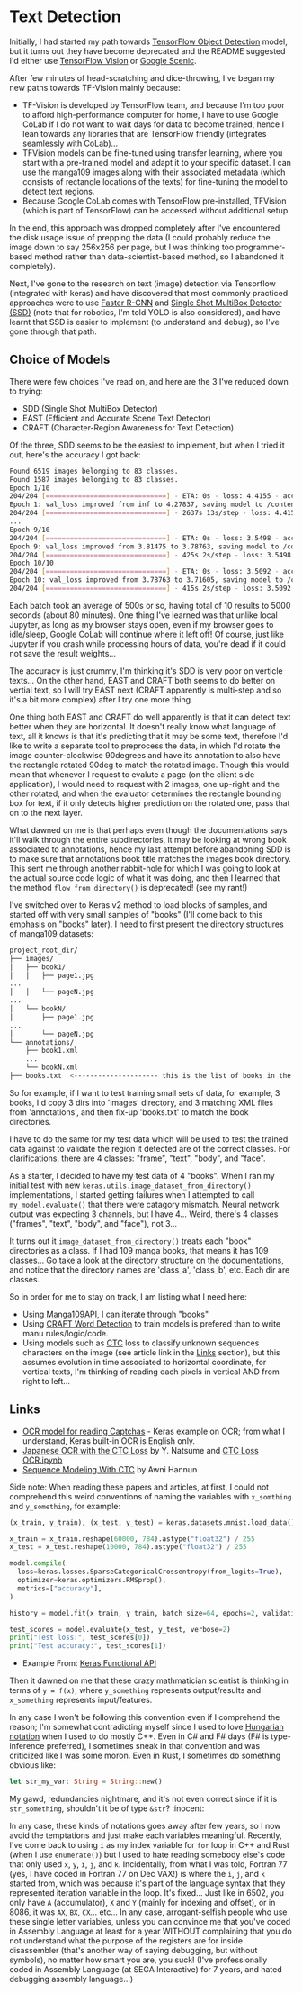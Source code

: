 # Text Detection

Initially, I had started my path towards [TensorFlow Object Detection](https://github.com/tensorflow/models/tree/master/research/object_detection) model, but it turns out they have become deprecated and the README suggested I'd either use [TensorFlow Vision](https://github.com/tensorflow/models/tree/master/official/vision) or [Google Scenic](https://github.com/google-research/scenic).

After few minutes of head-scratching and dice-throwing, I've began my new paths towards TF-Vision mainly because:

- TF-Vision is developed by TensorFlow team, and because I'm too poor to afford high-performance computer for home, I have to use Google CoLab if I do not want to wait days for data to become trained, hence I lean towards any libraries that are TensorFlow friendly (integrates seamlessly with CoLab)...
- TFVision models can be fine-tuned using transfer learning, where you start with a pre-trained model and adapt it to your specific dataset. I can use the manga109 images along with their associated metadata (which consists of rectangle locations of the texts) for fine-tuning the model to detect text regions.
- Because Google CoLab comes with TensorFlow pre-installed, TFVision (which is part of TensorFlow) can be accessed without additional setup.

In the end, this approach was dropped completely after I've encountered the disk usage issue of prepping the data (I could probably reduce the image down to say 256x256 per page, but I was thinking too programmer-based method rather than data-scientist-based method, so I abandoned it completely).

Next, I've gone to the research on text (image) detection via Tensorflow (integrated with keras) and have discovered that most commonly practiced approaches were to use [Faster R-CNN](https://en.wikipedia.org/wiki/Object_detection) and [Single Shot MultiBox Detector (SSD)](https://en.wikipedia.org/wiki/Object_detection) (note that for robotics, I'm told YOLO is also considered), and have learnt that SSD is easier to implement (to understand and debug), so I've gone through that path.

## Choice of Models

There were few choices I've read on, and here are the 3 I've reduced down to trying:

- SDD (Single Shot MultiBox Detector)
- EAST (Efficient and Accurate Scene Text Detector)
- CRAFT (Character-Region Awareness for Text Detection)

Of the three, SDD seems to be the easiest to implement, but when I tried it out, here's the accuracy I got back:

  ```bash
  Found 6519 images belonging to 83 classes.
  Found 1587 images belonging to 83 classes.
  Epoch 1/10
  204/204 [==============================] - ETA: 0s - loss: 4.4155 - accuracy: 0.0291 
  Epoch 1: val_loss improved from inf to 4.27837, saving model to /content/drive/MyDrive/projects/ML-manga-ocr-rust/data/tf_model/
  204/204 [==============================] - 2637s 13s/step - loss: 4.4155 - accuracy: 0.0291 - val_loss: 4.2784 - val_accuracy: 0.0202
  ...
  Epoch 9/10
  204/204 [==============================] - ETA: 0s - loss: 3.5498 - accuracy: 0.1571
  Epoch 9: val_loss improved from 3.81475 to 3.78763, saving model to /content/drive/MyDrive/projects/ML-manga-ocr-rust/data/tf_model/
  204/204 [==============================] - 425s 2s/step - loss: 3.5498 - accuracy: 0.1571 - val_loss: 3.7876 - val_accuracy: 0.1342
  Epoch 10/10
  204/204 [==============================] - ETA: 0s - loss: 3.5092 - accuracy: 0.1671
  Epoch 10: val_loss improved from 3.78763 to 3.71605, saving model to /content/drive/MyDrive/projects/ML-manga-ocr-rust/data/tf_model/
  204/204 [==============================] - 415s 2s/step - loss: 3.5092 - accuracy: 0.1671 - val_loss: 3.7160 - val_accuracy: 0.1285
  ```

Each batch took an average of 500s or so, having total of 10 results to 5000 seconds (about 80 minutes).  One thing I've learned was that unlike local Jupyter, as long as my browser stays open, even if my browser goes to idle/sleep, Google CoLab will continue where it left off!  Of course, just like Jupyter if you crash while processing hours of data, you're dead if it could not save the result weights...

The accuracy is just crummy, I'm thinking it's SDD is very poor on verticle texts...  On the other hand, EAST and CRAFT both seems to do better on vertial text, so I will try EAST next (CRAFT apparently is multi-step and so it's a bit more complex) after I try one more thing.

One thing both EAST and CRAFT do well apparently is that it can detect text better when they are horizontal.  It doesn't really know what language of text, all it knows is that it's predicting that it may be some text, therefore I'd like to write a separate tool to preprocess the data, in which I'd rotate the image counter-clockwise 90degrees and have its annotation to also have the rectangle rotated 90deg to match the rotated image.  Though this would mean that whenever I request to evalute a page (on the client side application), I would need to request with 2 images, one up-right and the other rotated, and when the evaluator determines the rectangle bounding box for text, if it only detects higher prediction on the rotated one, pass that on to the next layer.

What dawned on me is that perhaps even though the documentations says it'll walk through the entire subdirectories, it may be looking at wrong book associated to annotations, hence my last attempt before abandoning SDD is to make sure that annotations book title matches the images book directory.  This sent me through another rabbit-hole for which I was going to look at the actual source code logic of what it was doing, and then I learned that the method `flow_from_directory()` is deprecated! (see my rant!)

I've switched over to Keras v2 method to load blocks of samples, and started off with very small samples of "books" (I'll come back to this emphasis on "books" later).  I need to first present the directory structures of manga109 datasets:

  ```bash
  project_root_dir/
  ├── images/
  │   ├── book1/
  │   │   ├── page1.jpg
  ...
  │   │   └── pageN.jpg
  ...
  │   └── bookN/
  │       ├── page1.jpg
  ...
  │       └── pageN.jpg
  └── annotations/
      ├── book1.xml
      ...
      └── bookN.xml
  ├── books.txt  <--------------------- this is the list of books in the dataset, i.e. `$ls images > books.txt`
  ```

So for example, if I want to test training small sets of data, for example, 3 books, I'd copy 3 dirs into 'images' directory, and 3 matching XML files from 'annotations', and then fix-up 'books.txt' to match the book directories.

I have to do the same for my test data which will be used to test the trained data against to validate the region it detected are of the correct classes.  For clarifications, there are 4 classes: "frame", "text", "body", and "face".

As a starter, I decided to have my test data of 4 "books".  When I ran my initial test with new `keras.utils.image_dataset_from_directory()` implementations, I started getting failures when I attempted to call `my_model.evaluate()` that there were catagory mismatch.  Neural network output was expecting 3 channels, but I have 4...  Weird, there's 4 classes ("frames", "text", "body", and "face"), not 3...

It turns out it `image_dataset_from_directory()` treats each "book" directories as a class.  If I had 109 manga books, that means it has 109 classes...  Go take a look at the [directory structure](https://www.tensorflow.org/api_docs/python/tf/keras/preprocessing/image_dataset_from_directory) on the documentations, and notice that the directory names are 'class_a', 'class_b', etc.  Each dir are classes.

So in order for me to stay on track, I am listing what I need here:

- Using [Manga109API](https://github.com/manga109/manga109api), I can iterate through "books"
- Using [CRAFT Word Detection](https://github.com/clovaai/CRAFT-pytorch) to train models is prefered than to write manu rules/logic/code.
- Using models such as [CTC](https://en.wikipedia.org/wiki/Connectionist_temporal_classification) loss to classify unknown sequences characters on the image (see article link in the [Links](#links) section), but this assumes evolution in time associated to horizontal coordinate, for vertical texts, I'm thinking of reading each pixels in vertical AND from right to left...


## Links

- [OCR model for reading Captchas](https://keras.io/examples/vision/captcha_ocr/) - Keras example on OCR; from what I understand, Keras built-in OCR is English only.
- [Japanese OCR with the CTC Loss](https://medium.com/@natsunoyuki/ocr-with-the-ctc-loss-efa62ebd8625) by Y. Natsume and [CTC Loss OCR.ipynb](https://github.com/natsunoyuki/Data_Science/blob/master/CTC%20Loss%20OCR.ipynb)
- [Sequence Modeling With CTC](https://distill.pub/2017/ctc/) by Awni Hannun

Side note: When reading these papers and articles, at first, I could not comprehend this weird conventions of naming the variables with `x_somthing` and `y_something`, for example:

  ```python
(x_train, y_train), (x_test, y_test) = keras.datasets.mnist.load_data()

x_train = x_train.reshape(60000, 784).astype("float32") / 255
x_test = x_test.reshape(10000, 784).astype("float32") / 255

model.compile(
    loss=keras.losses.SparseCategoricalCrossentropy(from_logits=True),
    optimizer=keras.optimizers.RMSprop(),
    metrics=["accuracy"],
)

history = model.fit(x_train, y_train, batch_size=64, epochs=2, validation_split=0.2)

test_scores = model.evaluate(x_test, y_test, verbose=2)
print("Test loss:", test_scores[0])
print("Test accuracy:", test_scores[1])
```

- Example From: [Keras Functional API](https://keras.io/guides/functional_api/)
  
Then it dawned on me that these crazy mathmatician scientist is thinking in terms of `y = f(x)`, where `y_something` represents output/results and `x_something` represents input/features.

In any case I won't be following this convention even if I comprehend the reason; I'm somewhat contradicting myself since I used to love [Hungarian notation](https://en.wikipedia.org/wiki/Hungarian_notation) when I used to do mostly C++.  Even in C# and F# days (F# is type-inference preferred), I sometimes sneak in that convention and was criticized like I was some moron.  Even in Rust, I sometimes do something obvious like:

  ```rust
  let str_my_var: String = String::new()
  ```

My gawd, redundancies nightmare, and it's not even correct since if it is `str_something`, shouldn't it be of type `&str`? :inocent:

In any case, these kinds of notations goes away after few years, so I now avoid the temptations and just make each variables meaningful.  Recently, I've come back to using `i` as my index variable for `for` loop in C++ and Rust (when I use `enumerate()`) but I used to hate reading somebody else's code that only used `x`, `y`, `i`, `j`, and `k`.  Incidentally, from what I was told, Fortran 77 (yes, I have coded in Fortran 77 on Dec VAX!) is where the `i`, `j`, and `k` started from, which was because it's part of the language syntax that they represented iteration variable in the loop.  It's fixed...  Just like in 6502, you only have `A` (accumulator), `X` and `Y` (mainly for indexing and offset), or in 8086, it was `AX`, `BX`, `CX`... etc...  In any case, arrogant-selfish people who use these single letter variables, unless you can convince me that you've coded in Assembly Language at least for a year WITHOUT complaining that you do not understand what the purpose of the registers are for inside disassembler (that's another way of saying debugging, but without symbols), no matter how smart you are, you suck!  (I've professionally coded in Assembly Language (at SEGA Interactive) for 7 years, and hated debugging assembly language...)
